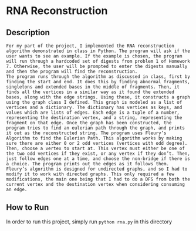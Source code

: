 # RNA Reconstruction
## Description
	For my part of the project, I implemented the RNA reconstruction algorithm demonstrated in class in Python. The program will ask if the user wants to see an example. If the example is chosen, the program will run through a hardcoded set of digests from problem 1 of Homework 7. Otherwise, the user will be prompted to enter the digests manually and then the program will find the reconstruction.
	The program runs through the algorithm as discussed in class, first by finding the start and end. It does this by finding abnormal fragments, singletons and extended bases in the middle of fragments. Then, it finds all the vertices in a similar way as it found the extended bases, along with the edge strings. Using these, it constructs a graph using the graph class I defined. This graph is modeled as a list of vertices and a dictionary. The dictionary has vertices as keys, and values which are lists of edges. Each edge is a tuple of a number, representing the destination vertex, and a string, representing the fragment on that edge. Once the graph has been constructed, the program tries to find an eulerian path through the graph, and prints it out as the reconstructed string. The program uses Fleury’s Algorithm to find the Eulerian Path. This algorithm works by making sure there are either 0 or 2 odd vertices (vertices with odd degree). Then, choose a vertex to start at. This vertex must either be one of the two odd vertices if they exist, or any vertex if they don’t. Then, just follow edges one at a time, and choose the non-bridge if there is a choice. The program prints out the edges as it follows them.
	Fleury’s algorithm is designed for undirected graphs, and so I had to modify it to work with directed graphs. This only required a few modifications, the main one being that I had to do a DFS from both the current vertex and the destination vertex when considering consuming an edge.

## How to Run
In order to run this project, simply run `python rna.py` in this directory
